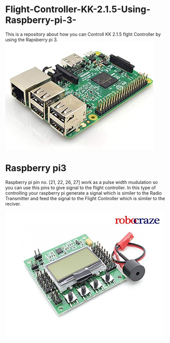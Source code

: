 # Flight-Controller-KK-2.1.5-Using-Raspberry-pi-3-

This is a repository about how you can  Controll KK 2.1.5 flght Controller by using the Rapsberry pi 3.  
![](images/2.jpg)

# Raspberry pi3  
  
Raspberry pi pin no. [21, 22, 26, 27] work as a pulse width mudulation so you can use this pins to give signal to the flight controller.
In this type of controlling your raspberry pi generate a signal which is similer to the Radio Transmitter and feed the signal to the Flight Controller which is similer to the reciver.  
  
![](images/1.jpg)
  
  
